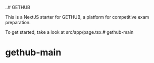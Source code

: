 ..# GETHUB

This is a NextJS starter for GETHUB, a platform for competitive exam preparation.

To get started, take a look at src/app/page.tsx.# gethub-main
# gethub-main
